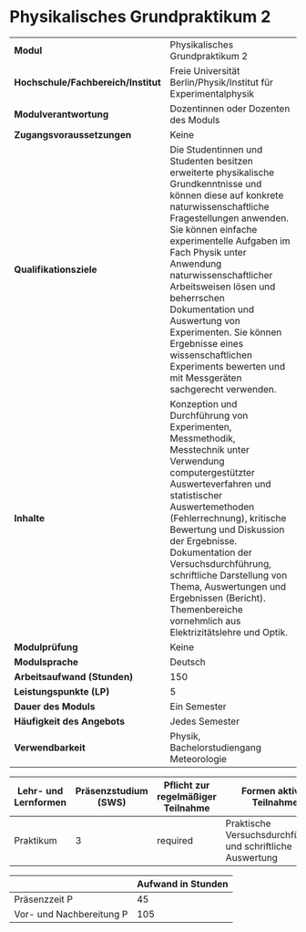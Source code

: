 # Physikalisches Grundpraktikum 2
|                                    |   |
|------------------------------------|---|
|**Modul**                           | Physikalisches Grundpraktikum 2 |
|**Hochschule/Fachbereich/Institut** | Freie Universität Berlin/Physik/Institut für Experimentalphysik |
|**Modulverantwortung**              | Dozentinnen oder Dozenten des Moduls |
|**Zugangsvoraussetzungen**          | Keine |
|**Qualifikationsziele**             | Die Studentinnen und Studenten besitzen erweiterte physikalische Grundkenntnisse und können diese auf konkrete naturwissenschaftliche Fragestellungen anwenden. Sie können einfache experimentelle Aufgaben im Fach Physik unter Anwendung naturwissenschaftlicher Arbeitsweisen lösen und beherrschen Dokumentation und Auswertung von Experimenten. Sie können Ergebnisse eines wissenschaftlichen Experiments bewerten und mit Messgeräten sachgerecht verwenden. |
|**Inhalte**                         | Konzeption und Durchführung von Experimenten, Messmethodik, Messtechnik unter Verwendung computergestützter Auswerteverfahren und statistischer Auswertemethoden (Fehlerrechnung), kritische Bewertung und Diskussion der Ergebnisse. Dokumentation der Versuchsdurchführung, schriftliche Darstellung von Thema, Auswertungen und Ergebnissen (Bericht). Themenbereiche vornehmlich aus Elektrizitätslehre und Optik. |
|**Modulprüfung**                    | Keine |
|**Modulsprache**                    | Deutsch |
|**Arbeitsaufwand (Stunden)**        | 150 |
|**Leistungspunkte (LP)**            | 5 |
|**Dauer des Moduls**                | Ein Semester |
|**Häufigkeit des Angebots**         | Jedes Semester |
|**Verwendbarkeit**                  | Physik, Bachelorstudiengang Meteorologie |

| Lehr- und Lernformen | Präsenzstudium <br> (SWS) | Pflicht zur regelmäßiger Teilnahme | Formen aktiver Teilnahme |
| ---------------------|---------------------------|------------------------------------|------------------------- |
| Praktikum            | 3                         | required                           | Praktische Versuchsdurchführung und schriftliche Auswertung |

|   | Aufwand in Stunden |
| - |--------------------|
| Präsenzzeit P                            | 45    |
| Vor- und Nachbereitung P                 | 105   |
